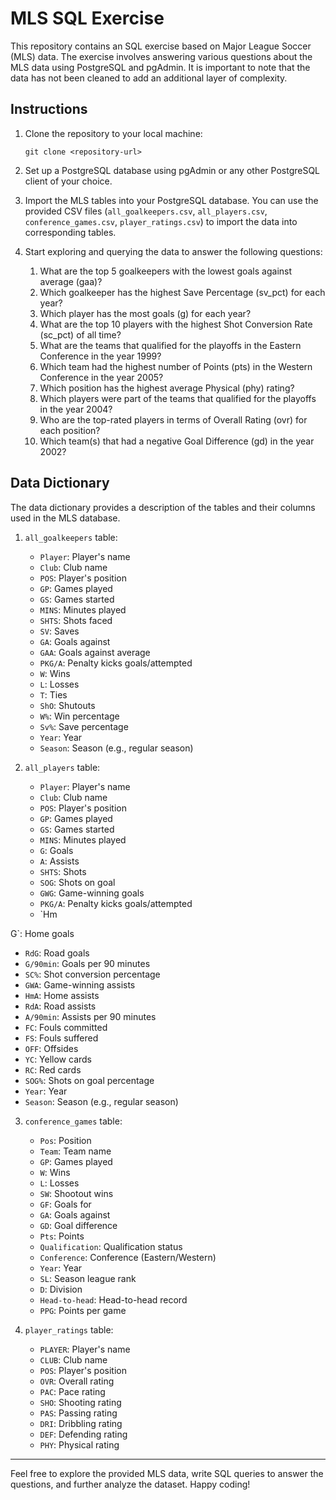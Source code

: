# MLS SQL Exercise

This repository contains an SQL exercise based on Major League Soccer (MLS) data. The exercise involves answering various questions about the MLS data using PostgreSQL and pgAdmin. It is important to note that the data has not been cleaned to add an additional layer of complexity.

## Instructions

1. Clone the repository to your local machine:

   ```
   git clone <repository-url>
   ```

2. Set up a PostgreSQL database using pgAdmin or any other PostgreSQL client of your choice.

3. Import the MLS tables into your PostgreSQL database. You can use the provided CSV files (`all_goalkeepers.csv`, `all_players.csv`, `conference_games.csv`, `player_ratings.csv`) to import the data into corresponding tables.

4. Start exploring and querying the data to answer the following questions:

   1. What are the top 5 goalkeepers with the lowest goals against average (gaa)?
   2. Which goalkeeper has the highest Save Percentage (sv_pct) for each year?
   3. Which player has the most goals (g) for each year?
   4. What are the top 10 players with the highest Shot Conversion Rate (sc_pct) of all time?
   5. What are the teams that qualified for the playoffs in the Eastern Conference in the year 1999?
   6. Which team had the highest number of Points (pts) in the Western Conference in the year 2005?
   7. Which position has the highest average Physical (phy) rating?
   8. Which players were part of the teams that qualified for the playoffs in the year 2004?
   9. Who are the top-rated players in terms of Overall Rating (ovr) for each position?
   10. Which team(s) that had a negative Goal Difference (gd) in the year 2002?


## Data Dictionary

The data dictionary provides a description of the tables and their columns used in the MLS database.

1. `all_goalkeepers` table:

   - `Player`: Player's name
   - `Club`: Club name
   - `POS`: Player's position
   - `GP`: Games played
   - `GS`: Games started
   - `MINS`: Minutes played
   - `SHTS`: Shots faced
   - `SV`: Saves
   - `GA`: Goals against
   - `GAA`: Goals against average
   - `PKG/A`: Penalty kicks goals/attempted
   - `W`: Wins
   - `L`: Losses
   - `T`: Ties
   - `ShO`: Shutouts
   - `W%`: Win percentage
   - `Sv%`: Save percentage
   - `Year`: Year
   - `Season`: Season (e.g., regular season)

2. `all_players` table:

   - `Player`: Player's name
   - `Club`: Club name
   - `POS`: Player's position
   - `GP`: Games played
   - `GS`: Games started
   - `MINS`: Minutes played
   - `G`: Goals
   - `A`: Assists
   - `SHTS`: Shots
   - `SOG`: Shots on goal
   - `GWG`: Game-winning goals
   - `PKG/A`: Penalty kicks goals/attempted
   - `Hm

G`: Home goals
   - `RdG`: Road goals
   - `G/90min`: Goals per 90 minutes
   - `SC%`: Shot conversion percentage
   - `GWA`: Game-winning assists
   - `HmA`: Home assists
   - `RdA`: Road assists
   - `A/90min`: Assists per 90 minutes
   - `FC`: Fouls committed
   - `FS`: Fouls suffered
   - `OFF`: Offsides
   - `YC`: Yellow cards
   - `RC`: Red cards
   - `SOG%`: Shots on goal percentage
   - `Year`: Year
   - `Season`: Season (e.g., regular season)

3. `conference_games` table:

   - `Pos`: Position
   - `Team`: Team name
   - `GP`: Games played
   - `W`: Wins
   - `L`: Losses
   - `SW`: Shootout wins
   - `GF`: Goals for
   - `GA`: Goals against
   - `GD`: Goal difference
   - `Pts`: Points
   - `Qualification`: Qualification status
   - `Conference`: Conference (Eastern/Western)
   - `Year`: Year
   - `SL`: Season league rank
   - `D`: Division
   - `Head-to-head`: Head-to-head record
   - `PPG`: Points per game

4. `player_ratings` table:

   - `PLAYER`: Player's name
   - `CLUB`: Club name
   - `POS`: Player's position
   - `OVR`: Overall rating
   - `PAC`: Pace rating
   - `SHO`: Shooting rating
   - `PAS`: Passing rating
   - `DRI`: Dribbling rating
   - `DEF`: Defending rating
   - `PHY`: Physical rating

---

Feel free to explore the provided MLS data, write SQL queries to answer the questions, and further analyze the dataset. Happy coding!
